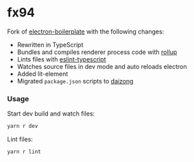 # fx94

Fork of [electron-boilerplate](https://github.com/sindresorhus/electron-boilerplate) with the following changes:

- Rewritten in TypeScript
- Bundles and compiles renderer process code with [rollup](https://github.com/rollup/rollup)
- Lints files with [eslint-typescript](https://github.com/typescript-eslint/typescript-eslint)
- Watches source files in dev mode and auto reloads electron
- Added lit-element
- Migrated `package.json` scripts to [daizong](https://github.com/mgenware/daizong)

### Usage

Start dev build and watch files:

```sh
yarn r dev
```

Lint files:

```sh
yarn r lint
```
